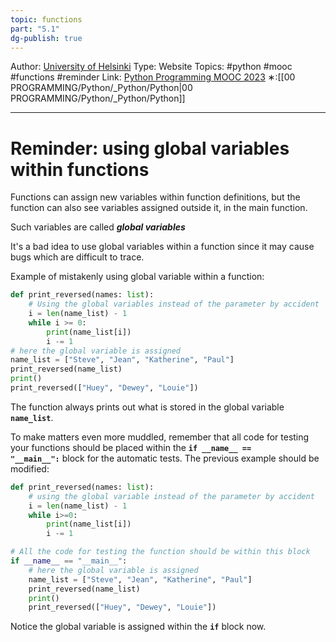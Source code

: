 ```yaml
---
topic: functions
part: "5.1"
dg-publish: true
---
```

Author: [University of Helsinki](https://programming-23.mooc.fi/)
Type: Website
Topics: #python #mooc #functions #reminder 
Link: [Python Programming MOOC 2023](https://programming-23.mooc.fi/)
∗:[[00 PROGRAMMING/Python/_Python/Python\|00 PROGRAMMING/Python/_Python/Python]] 

---
#  Reminder: using global variables within functions
Functions can assign new variables within function definitions, but the function can also see variables assigned outside it, in the main function.

Such variables are called ___global variables___

It's a bad idea to use global variables within a function since it may cause bugs which are difficult to trace.

Example of mistakenly using global variable within a function:
```python
def print_reversed(names: list):
	# Using the global variables instead of the parameter by accident
	i = len(name_list) - 1
	while i >= 0:
		print(name_list[i])
		i -= 1
# here the global variable is assigned
name_list = ["Steve", "Jean", "Katherine", "Paul"]
print_reversed(name_list)
print()
print_reversed(["Huey", "Dewey", "Louie"])
```

The function always prints out what is stored in the global variable __`name_list`__.

To make matters even more muddled, remember that all code for testing your functions should be placed within the __`if __name__ == "__main__":`__ block for the automatic tests. The previous example should be modified:

```python
def print_reversed(names: list):
    # using the global variable instead of the parameter by accident
    i = len(name_list) - 1
    while i>=0:
        print(name_list[i])
        i -= 1

# All the code for testing the function should be within this block
if __name__ == "__main__":
    # here the global variable is assigned
    name_list = ["Steve", "Jean", "Katherine", "Paul"]
    print_reversed(name_list)
    print()
    print_reversed(["Huey", "Dewey", "Louie"])
```

Notice the global variable is assigned within the __`if`__ block now.
